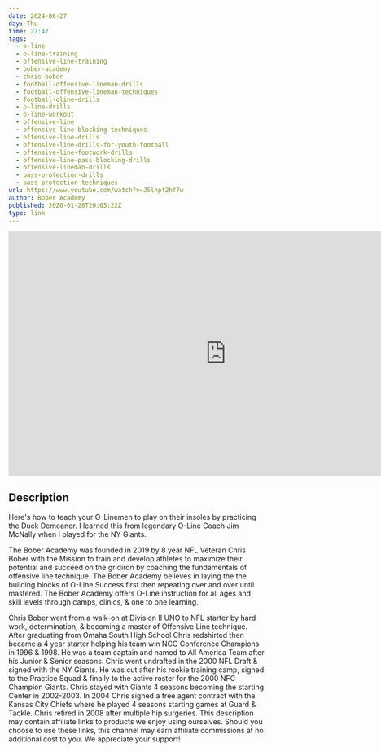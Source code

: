 ```yaml
---
date: 2024-06-27
day: Thu
time: 22:47
tags:
  - o-line
  - o-line-training
  - offensive-line-training
  - bober-academy
  - chris-bober
  - football-offensive-lineman-drills
  - football-offensive-lineman-techniques
  - football-oline-drills
  - o-line-drills
  - o-line-workout
  - offensive-line
  - offensive-line-blocking-techniques
  - offensive-line-drills
  - offensive-line-drills-for-youth-football
  - offensive-line-footwork-drills
  - offensive-line-pass-blocking-drills
  - offensive-lineman-drills
  - pass-protection-drills
  - pass-protection-techniques
url: https://www.youtube.com/watch?v=J5lnpf2hf7w
author: Bober Academy
published: 2020-01-28T20:05:22Z
type: link
---
```


<iframe width="854" height="480" src="https://www.youtube.com/embed/J5lnpf2hf7w" frameborder="0" allowfullscreen></iframe>

## Description
Here's how to teach your O-Linemen to play on their insoles by practicing the Duck Demeanor. I learned this from legendary O-Line Coach Jim McNally when I played for the NY Giants.

The Bober Academy was founded in 2019 by 8 year NFL Veteran Chris Bober with the Mission to train and develop athletes to maximize their potential and succeed on the gridiron by coaching the fundamentals of offensive line technique. The Bober Academy believes in laying the the building blocks of O-Line Success first then repeating over and over until mastered. The Bober Academy offers O-Line instruction for all ages and skill levels through camps, clinics, & one to one learning. 

Chris Bober went from a walk-on at Division II UNO to NFL starter by hard work, determination, & becoming a master of Offensive Line technique. After graduating from Omaha South High School Chris redshirted then became a 4 year starter helping his team win NCC Conference Champions in 1996 & 1998. He was a team captain and named to All America Team after his Junior & Senior seasons. Chris went undrafted in the 2000 NFL Draft & signed with the NY Giants. He was cut after his rookie training camp, signed to the Practice Squad & finally to the active roster for the 2000 NFC Champion Giants. Chris stayed with Giants 4 seasons becoming the starting Center in 2002-2003. In 2004 Chris signed a free agent contract with the Kansas City Chiefs where he played 4 seasons starting games at Guard & Tackle. Chris retired in 2008 after multiple hip surgeries. This description may contain affiliate links to products we enjoy using ourselves. Should you choose to use these links, this channel may earn affiliate commissions at no additional cost to you. We appreciate your support!